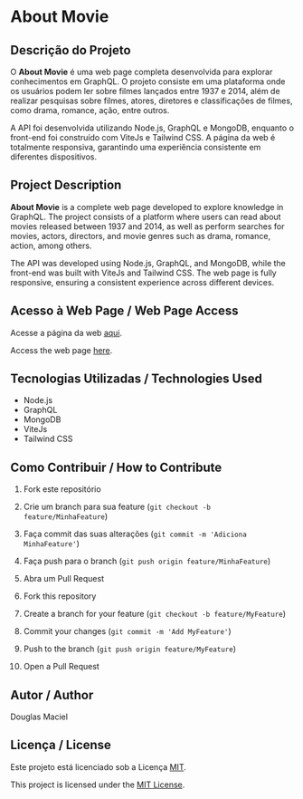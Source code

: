 # About Movie

## Descrição do Projeto

O **About Movie** é uma web page completa desenvolvida para explorar conhecimentos em GraphQL. O projeto consiste em uma plataforma onde os usuários podem ler sobre filmes lançados entre 1937 e 2014, além de realizar pesquisas sobre filmes, atores, diretores e classificações de filmes, como drama, romance, ação, entre outros.

A API foi desenvolvida utilizando Node.js, GraphQL e MongoDB, enquanto o front-end foi construído com ViteJs e Tailwind CSS. A página da web é totalmente responsiva, garantindo uma experiência consistente em diferentes dispositivos.

## Project Description

**About Movie** is a complete web page developed to explore knowledge in GraphQL. The project consists of a platform where users can read about movies released between 1937 and 2014, as well as perform searches for movies, actors, directors, and movie genres such as drama, romance, action, among others.

The API was developed using Node.js, GraphQL, and MongoDB, while the front-end was built with ViteJs and Tailwind CSS. The web page is fully responsive, ensuring a consistent experience across different devices.

## Acesso à Web Page / Web Page Access

Acesse a página da web [aqui](https://aboutmovie.vercel.app/).

Access the web page [here](https://aboutmovie.vercel.app/).

## Tecnologias Utilizadas / Technologies Used

- Node.js
- GraphQL
- MongoDB
- ViteJs
- Tailwind CSS

## Como Contribuir / How to Contribute

1. Fork este repositório
2. Crie um branch para sua feature (`git checkout -b feature/MinhaFeature`)
3. Faça commit das suas alterações (`git commit -m 'Adiciona MinhaFeature'`)
4. Faça push para o branch (`git push origin feature/MinhaFeature`)
5. Abra um Pull Request

6. Fork this repository
7. Create a branch for your feature (`git checkout -b feature/MyFeature`)
8. Commit your changes (`git commit -m 'Add MyFeature'`)
9. Push to the branch (`git push origin feature/MyFeature`)
10. Open a Pull Request

## Autor / Author

Douglas Maciel

## Licença / License

Este projeto está licenciado sob a Licença [MIT](LICENSE).

This project is licensed under the [MIT License](LICENSE).
